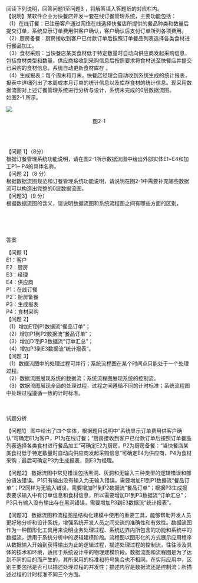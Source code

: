 <div class="detail lh2"><p>阅读下列说明，回答问题1至问题3 ，将解答填入答题纸的对应栏内。<br/>【说明】某软件企业为快餐店开发一套在线订餐管理系统，主要功能包括：<br/>（1）在线订餐：已注册客户通过网络在线选择快餐店所提供的餐品种类和数量后提交订单，系统显示订单费用供客户确认，客户确认后支付订单所列各项费用。<br/>（2）厨房备餐：厨房接收到客户已付款订单后按照订单餐品列表选择各类食材进行餐品加工。<br/>（3）食材采购：当快餐店某类食材低于特定数量时自动向供应商发起采购信息，包括食材类型和数量。供应商接收到采购信息后按照要求将食材送至快餐店并提交已采购的食材信息。系统自动更新食材库存 。<br/>（4）生成报表：每个周末和月末，快餐店经理会自动收到系统生成的统计报表，报表中详细列出了本周或本月订单的统计信息以及库存食材的统计信息。现采用数据流图对上述订餐管理系统进行分析与设计，系统未完成的0层数据流图。<br/>如图2-1 所示。</p><p><img src="https://img.kuaiwenyun.com/images/shiti/2021-04/435/Bu8KTC6Acd.png" style="max-width:100%;"/><br/></p><p style="text-align: center;">图2-1</p><br/><br/><p>【问题 1】（8分）<br/>根据订餐管理系统功能说明，请在图2-1所示数据流图中给出外部实体E1~E4和加工P1~ P4的具体名称。<br/>【问题 2】（8 分）<br/>根据数据流图规范和订餐管理系统功能说明，请说明在图2-1中需要补充哪些数据流可以构造出完整的0层数据流图。<br/>【问题3】（9 分） <br/>根据数据流图的含义，请说明数据流图和系统流程图之间有哪些方面的区别。</p><p> <br/></p><br/><br/>答案<br/><p>【问题 1】<br/>E1：客户<br/>E2：厨房<br/>E3：经理<br/>E4：供应商<br/>P1：在线订餐 <br/>P2：厨房备餐 <br/>P3：生成报表 <br/>P4：食材采购<br/>【问题 2】<br/>（1）增加E1到P1数据流“餐品订单”；<br/>（2）增加P1到P2数据流“餐品订单”；<br/>（3）增加D1到P3数据流“订单汇总”；<br/>（4）增加P3到E3数据流“统计报表”。<br/>【问题 3】<br/>（1）数据流图中的处理过程可并行；系统流程图在某个时间点只能处于一个处理过程。<br/>（2）数据流图展现系统的数据流；系统流程图展现系统的控制流。<br/>（3）数据流图展现全局的处理过程，过程之间遵循不同的计时标准；系统流程图中处理过程遵循一致的计时标准。<br/></p><br/><br/>试题分析<br/><p>
【问题1】 图中给出了四个实体，根据题目说明中“系统显示订单费用供客户确认”可确定E1为客户，P1为在线订餐；“厨房接收到客户已付款订单后按照订单餐品列表选择各类食材进行餐品加工”可确定E2为厨房，P2为厨房备餐：“当快餐店某类食材低于特定数量时自动向供应商发起采购信息”可确定E4为供应商，P4为食材采购；最后可确定P3为生成报表，则E3为经理。</p><p> 【问题2】 数据流图中常见错误包括黑洞、灰洞和无输入三种类型的逻辑错误和部分语法错误。P1只有输出没有输入为无输入错误，需要增加E1到P1数据流“餐品订单”；P2同样为无输入错误，需要增加P1到P2数据流“餐品订单”；根据P3生成报表要求输入中有订单信息和食材信息，所以需要增加D1到P3数据流“订单汇总”；P3只有输入没有输出存在黑洞错误，需要增加P3到E3数据流“统计报表”。 <br/></p><p>【问题3】 数据流图和流程图是结构化建模中使用的重要工具，能够帮助开发人员更好地分析和设计系统，增强系统开发人员之间交流的准确性和有效性。数据流图作为一种图形化工具用来说明业务处理过程、系统边界内所包含的功能和系统中的数据流，适用于系统分析中的逻辑建模阶段。流程图以图形化的方式展示应用程序从数据输入开始到获得输出为止的逻辑过程，描述处理过程的控制流，往往涉及具体的技术和环境，适用于系统设计中的物理建模阶段。数据流图和流程图是为了达到不同的目的而产生的，其所采用的标准和符号集合也不相同。在实际应用中，区别主要包括是否可以描述处理过程的并发性；描述内容是数据流还是控制流；所描述过程的计时标准不同三个方面。 
</p></div>